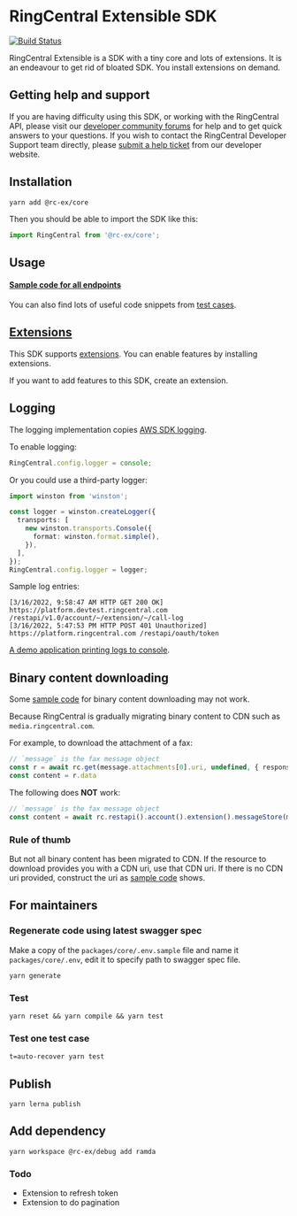 # RingCentral Extensible SDK

[![Build Status](https://github.com/ringcentral/ringcentral-extensible/workflows/Node.js/badge.svg?branch=master)](https://github.com/ringcentral/ringcentral-extensible/actions)

RingCentral Extensible is a SDK with a tiny core and lots of extensions.
It is an endeavour to get rid of bloated SDK. You install extensions on demand.


## Getting help and support

If you are having difficulty using this SDK, or working with the RingCentral API, please visit our [developer community forums](https://community.ringcentral.com/spaces/144/) for help and to get quick answers to your questions. If you wish to contact the RingCentral Developer Support team directly, please [submit a help ticket](https://developers.ringcentral.com/support/create-case) from our developer website.


## Installation

```
yarn add @rc-ex/core
```

Then you should be able to import the SDK like this:

```ts
import RingCentral from '@rc-ex/core';
```


## Usage

#### [Sample code for all endpoints](./packages/core/samples.md)

You can also find lots of useful code snippets from [test cases](./test).


## [Extensions](./packages/extensions)

This SDK supports [extensions](./packages/extensions). You can enable features by installing extensions.

If you want to add features to this SDK, create an extension.


## Logging

The logging implementation copies [AWS SDK logging](https://docs.aws.amazon.com/sdk-for-javascript/v2/developer-guide/logging-sdk-calls.html).

To enable logging:

```ts
RingCentral.config.logger = console;
```

Or you could use a third-party logger:

```ts
import winston from 'winston';

const logger = winston.createLogger({
  transports: [
    new winston.transports.Console({
      format: winston.format.simple(),
    }),
  ],
});
RingCentral.config.logger = logger;
```

Sample log entries:

```
[3/16/2022, 9:58:47 AM HTTP GET 200 OK] https://platform.devtest.ringcentral.com /restapi/v1.0/account/~/extension/~/call-log
[3/16/2022, 5:47:53 PM HTTP POST 401 Unauthorized] https://platform.ringcentral.com /restapi/oauth/token
```

[A demo application printing logs to console](https://github.com/tylerlong/rc-logging-demo-ts).


## Binary content downloading

Some [sample code](./packages/core/samples.md) for binary content downloading may not work.

Because RingCentral is gradually migrating binary content to CDN such as `media.ringcentral.com`.

For example, to download the attachment of a fax:

```ts
// `message` is the fax message object
const r = await rc.get(message.attachments[0].uri, undefined, { responseType: 'arraybuffer' })
const content = r.data
```

The following does **NOT** work:

```ts
// `message` is the fax message object
const content = await rc.restapi().account().extension().messageStore(message.id).content(message.attachments[0].id).get()
```

### Rule of thumb

But not all binary content has been migrated to CDN.
If the resource to download provides you with a CDN uri, use that CDN uri.
If there is no CDN uri provided, construct the uri as [sample code](./packages/core/samples.md) shows.


## For maintainers

### Regenerate code using latest swagger spec

Make a copy of the `packages/core/.env.sample` file and name it `packages/core/.env`, edit it to specify path to swagger spec file.

```
yarn generate
```


### Test

```
yarn reset && yarn compile && yarn test
```


### Test one test case

```
t=auto-recover yarn test
```


## Publish

```
yarn lerna publish
```


## Add dependency

```
yarn workspace @rc-ex/debug add ramda
```


### Todo

- Extension to refresh token
- Extension to do pagination
